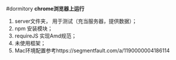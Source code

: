 #dormitory
**chrome浏览器上运行**

1. server文件夹， 用于测试（充当服务器，提供数据）；
2. npm 安装模块；
3. requireJS 实现Amd规范；
4. 未使用框架；
5. Mac环境配置参考https://segmentfault.com/a/1190000004186114
